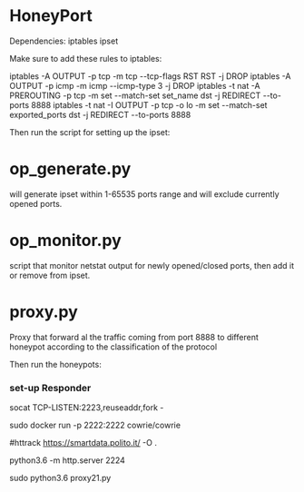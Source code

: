 # HoneyPort

Dependencies: 
  iptables
  ipset

Make sure to add these rules to iptables:

iptables -A OUTPUT -p tcp -m tcp --tcp-flags RST RST -j DROP
iptables -A OUTPUT -p icmp -m icmp --icmp-type 3 -j DROP
iptables -t nat -A PREROUTING -p tcp -m set --match-set set_name dst -j REDIRECT --to-ports 8888
iptables -t nat -I OUTPUT -p tcp -o lo -m set --match-set exported_ports dst -j REDIRECT --to-ports 8888

Then run the script for setting up the ipset:

# op_generate.py
will generate ipset within 1-65535 ports range and will exclude currently opened ports.

# op_monitor.py
script that monitor netstat output for newly opened/closed ports, then add it or remove from ipset.

# proxy.py
Proxy that forward al the traffic coming from port 8888 to different honeypot according to the classification of the protocol

Then run the honeypots:

### set-up Responder ###

socat TCP-LISTEN:2223,reuseaddr,fork -

sudo docker run -p 2222:2222 cowrie/cowrie

#httrack https://smartdata.polito.it/ -O .

python3.6 -m http.server 2224 

sudo python3.6 proxy21.py
